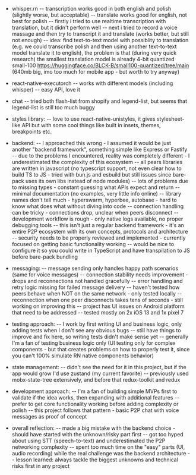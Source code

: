 - whisper.rn
  -- transcription works good in both english and polish (slightly worse, but acceptable)
  -- translate works good for english, not best for polish
  -- firstly i tried to use realtime transcription with translation, but it didn't perform well
  -- next i tried to record a voice massage and then try to transcript it and translate (works better, but still not enough)
  -- idea: find text-to-text model with possiblity to translation (e.g. we could transcribe polish and then using another text-to-text model translate it to english), the problem is that (during very quick research) the smallest translation model is already 4-bit quantized small-100 https://huggingface.co/BLCK-B/small100-quantized/tree/main (640mb big, imo too much for mobile app - but worth to try anyway)

- react-native-executorch
  -- works with different models (including whisper)
  -- easy API, love it

- chat
  -- tried both flash-list from shopify and legend-list, but seems that legend-list is still too much buggy

- styles library:
  -- love to use react-native-unistyles, it gives stylesheet-like API but with some cool things like built in insets, themes, breakpoints etc.

- backend:
  -- I approached this wrong - I assumed it would be just another "backend framework", something simple like Express or Fastify
  -- due to the problems I encountered, reality was completely different - I underestimated the complexity of this ecosystem
  -- all pears libraries are written in javascript (no typescript support, not even clear how to build TS to JS - tried with bun.js and esbuild but still issues since bare-pack uses its own libs instead of node modules)
  -- lots of problems due to missing types - constant guessing what APIs expect and return
  -- minimal documentation (no examples, very little info online)
  -- library names don't tell much - hyperswarm, hyperbee, autobase - hard to know what does what without diving into code
  -- connection handling can be tricky - connections drop, unclear when peers disconnect
  -- development workflow is rough - only native logs available, no proper debugging tools
  -- this isn't just a regular backend framework - it's an entire P2P ecosystem with its own concepts, protocols and architecture
  -- security needs to be properly reviewed and implemented - currently focused on getting basic functionality working
  -- would be nice to configure it so you could write in TypeScript and have transpilation to JS before bare-pack bundling

- messaging:
  -- message sending only handles happy path scenarios (same for voice messages)
  -- connection stability needs improvement - drops and reconnections not handled gracefully
  -- error handling and retry logic missing for failed message delivery
  -- haven't tested how peers behave when NOT on the same network - only tested locally
  -- reconnection when one peer disconnects takes tens of seconds - still working on improving this
  -- project has UI issues on Android platform that need to be addressed
  -- tested mostly on 2x iOS 13 and 1x pixel 7

- testing approach:
  -- I work by first writing UI and business logic, only adding tests when I don't see any obvious bugs
  -- still have things to improve and fix here, so writing tests didn't make sense yet
  -- generally I'm a fan of testing business logic only (UI testing only for complex components - but that creates problems on how to properly test it, since you can't 100% simulate RN native components behavior)

- state management:
  -- didn't see the need for it in this project, but if the app would grow I'd use zustand (my current favorite)
  -- previously used mobx-state-tree extensively, and before that redux-toolkit and redux

- development approach:
  -- I'm a fan of building simple MVPs first to validate if the idea works, then expanding with additional features
  -- prefer to get core functionality working before adding complexity or polish
  -- this project follows that pattern - basic P2P chat with voice messages as proof of concept

- overall reflection:
  -- made a big mistake with the backend choice - should have started with the unknown/risky part first
  -- got too hyped about using STT (speech-to-text) and underestimated the P2P networking complexity
  -- spent too much time on the "easy" parts (UI, audio recording) while the real challenge was the backend architecture
  -- lesson learned: always tackle the biggest unknowns and technical risks first in any project
